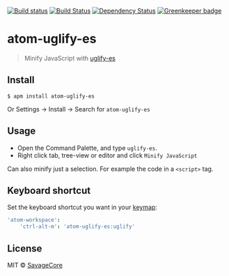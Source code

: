 [![Build status](https://ci.appveyor.com/api/projects/status/xdl3nffcglveivit/branch/master?svg=true)](https://ci.appveyor.com/project/SavageCore/atom-uglify-es/branch/master) [![Build Status](https://travis-ci.org/SavageCore/atom-uglify-es.svg?branch=master)](https://travis-ci.org/SavageCore/atom-uglify-es) [![Dependency Status](https://dependencyci.com/github/SavageCore/atom-uglify-es/badge)](https://dependencyci.com/github/SavageCore/atom-uglify-es) [![Greenkeeper badge](https://badges.greenkeeper.io/SavageCore/atom-uglify-es.svg)](https://greenkeeper.io/)
# atom-uglify-es

> Minify JavaScript with [uglify-es](https://www.npmjs.com/package/uglify-es)

## Install

    $ apm install atom-uglify-es

Or Settings → Install → Search for `atom-uglify-es`

## Usage

* Open the Command Palette, and type `uglify-es`.
* Right click tab, tree-view or editor and click `Minify JavaScript`


Can also minify just a selection. For example the code in a `<script>` tag.

## Keyboard shortcut

Set the keyboard shortcut you want in your [keymap](http://flight-manual.atom.io/using-atom/sections/basic-customization/#customizing-keybindings):

```cson
'atom-workspace':
	'ctrl-alt-m': 'atom-uglify-es:uglify'
```

## License

MIT © [SavageCore](https://savagecore.eu)
